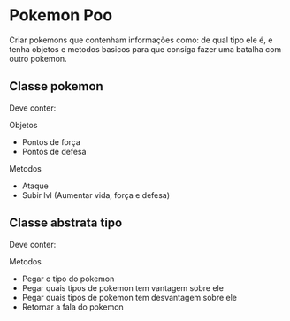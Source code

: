 # Pokemon Poo

Criar pokemons que contenham informações como: de qual tipo ele é, e tenha objetos e metodos basicos para que consiga fazer uma batalha com outro pokemon.

## Classe pokemon

Deve conter:

Objetos

- Pontos de força
- Pontos de defesa

Metodos

- Ataque
- Subir lvl (Aumentar vida, força e defesa)

## Classe abstrata tipo

Deve conter:

Metodos

- Pegar o tipo do pokemon
- Pegar quais tipos de pokemon tem vantagem sobre ele
- Pegar quais tipos de pokemon tem desvantagem sobre ele
- Retornar a fala do pokemon
